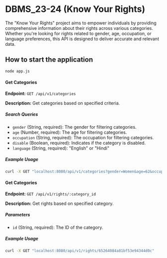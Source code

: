 # DBMS_23-24 (Know Your Rights)

The "Know Your Rights" project aims to empower individuals by providing comprehensive information about their rights across various categories. Whether you're looking for rights related to gender, age, occupation, or language preferences, this API is designed to deliver accurate and relevant data.


## How to start the application

```bash
node app.js
```

#### Get Categories

**Endpoint:** `GET /api/v1/categories`

**Description:** Get categories based on specified criteria.

##### Search Queries

- `gender` (String, required): The gender for filtering categories.
- `age` (Number, required): The age for filtering categories.
- `occupation` (String, required): The occupation for filtering categories.
- `disable` (Boolean, required): Indicates if the category is disabled.
- `language` (String, required): "English" or "Hindi"

##### Example Usage

```bash
curl -X GET "localhost:8080/api/v1/categories?gender=Women&age=62&occupation=Student&disable=true&language=Hindi"
```

#### Get Categories

**Endpoint:** `GET /api/v1/rights/:category_id`

**Description:** Get rights based on specified category.

##### Parameters

- `id` (String, required): The ID of the category.

##### Example Usage

```bash
curl -X GET "localhost:8080/api/v1/rights/65264084a81bf53e94344d0c"
```
